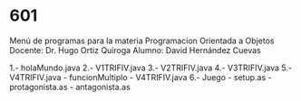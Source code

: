 # 601

Menú de programas para la materia Programacion Orientada a Objetos
Docente: Dr. Hugo Ortiz Quiroga
Alumno: David Hernández Cuevas

1.- holaMundo.java
2.- V1TRIFIV.java
3.- V2TRIFIV.java
4.- V3TRIFIV.java
5.- V4TRIFIV.java - funcionMultiplo - V4TRIFIV.java 
6.- Juego - setup.as -protagonista.as - antagonista.as
